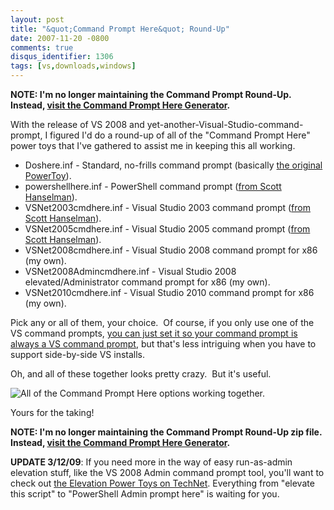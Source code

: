 ```yaml
---
layout: post
title: "&quot;Command Prompt Here&quot; Round-Up"
date: 2007-11-20 -0800
comments: true
disqus_identifier: 1306
tags: [vs,downloads,windows]
---
```

**NOTE: I'm no longer maintaining the Command Prompt Round-Up. Instead,
[visit the Command Prompt Here
Generator](http://app.paraesthesia.com/CommandPromptHere/).**

With the release of VS 2008 and
yet-another-Visual-Studio-command-prompt, I figured I'd do a round-up of
all of the "Command Prompt Here" power toys that I've gathered to assist
me in keeping this all working.

-   Doshere.inf - Standard, no-frills command prompt (basically [the
    original
    PowerToy](http://www.microsoft.com/windowsxp/downloads/powertoys/xppowertoys.mspx)).
-   powershellhere.inf - PowerShell command prompt ([from Scott
    Hanselman](http://www.hanselman.com/blog/IntroducingPowerShellPromptHere.aspx)).
-   VSNet2003cmdhere.inf - Visual Studio 2003 command prompt ([from
    Scott
    Hanselman](http://www.hanselman.com/blog/VisualStudioCommandPromptHereAndSearchUnknownFileExtensions.aspx)).
-   VSNet2005cmdhere.inf - Visual Studio 2005 command prompt ([from
    Scott
    Hanselman](http://www.hanselman.com/blog/VisualStudioCommandPromptHereAndSearchUnknownFileExtensions.aspx)).
-   VSNet2008cmdhere.inf - Visual Studio 2008 command prompt for x86 (my
    own).
-   VSNet2008Admincmdhere.inf - Visual Studio 2008
    elevated/Administrator command prompt for x86 (my own).
-   VSNet2010cmdhere.inf - Visual Studio 2010 command prompt for x86 (my
    own).

Pick any or all of them, your choice.  Of course, if you only use one of
the VS command prompts, [you can just set it so your command prompt is
always a VS command
prompt](/archive/2004/06/28/net-command-prompt-here-and-everywhere-else.aspx),
but that's less intriguing when you have to support side-by-side VS
installs.

Oh, and all of these together looks pretty crazy.  But it's useful.

![All of the Command Prompt Here options working
together.](https://hyqi8g.dm2301.livefilestore.com/y2pL9BOo6gIL4SHHsuyPSLNHP1ap8G5VbS7F3S_pIlanpUbfBpp3TacI3DoMuT6Eh52Mjov0sohkY9nOwzAC1N8mqmRebp320Iu3gJFfDXd8oM/20071120cmdhere.png?psid=1)

Yours for the taking!

**NOTE: I'm no longer maintaining the Command Prompt Round-Up zip file.
Instead, [visit the Command Prompt Here
Generator](http://app.paraesthesia.com/CommandPromptHere/).**

**UPDATE 3/12/09**: If you need more in the way of easy run-as-admin
elevation stuff, like the VS 2008 Admin command prompt tool, you'll want
to check out [the Elevation Power Toys on
TechNet](http://technet.microsoft.com/en-us/magazine/2008.06.elevation.aspx).
Everything from "elevate this script" to "PowerShell Admin prompt here"
is waiting for you.

